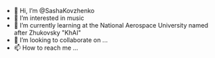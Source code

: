 - 👋 Hi, I’m @SashaKovzhenko
- 👀 I’m interested in music
- 🌱 I’m currently learning at the National Aerospace University named after Zhukovsky "KhAI"
- 💞️ I’m looking to collaborate on ...
- 📫 How to reach me ...

<!---
SashaKovzhenko/SashaKovzhenko is a ✨ special ✨ repository because its `README.md` (this file) appears on your GitHub profile.
You can click the Preview link to take a look at your changes.
--->
